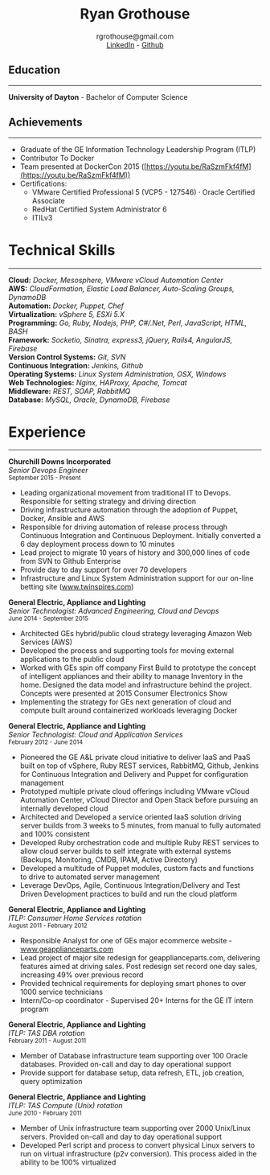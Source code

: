 <center><h1>Ryan Grothouse</h1></center>

<center>rgrothouse@gmail.com</center>
<center><a href="http://linkedin.com/in/ryangrothouse">LinkedIn</a> - <a href="http://github.com/udryan10"> Github </a> </center>


## Education
---
**University of Dayton** - Bachelor of Computer Science

## Achievements
---
- Graduate of the GE Information Technology Leadership Program (ITLP) 
- Contributor To Docker
- Team presented at DockerCon 2015 ([https://youtu.be/RaSzmFkf4fM](https://youtu.be/RaSzmFkf4fM))
- Certifications:
  - VMware Certified Professional 5 (VCP5 - 127546) · Oracle Certified Associate
  - RedHat Certified System Administrator 6
  - ITILv3

# Technical Skills
---
**Cloud:** _Docker, Mesosphere, VMware vCloud Automation Center_    
**AWS:** _CloudFormation, Elastic Load Balancer, Auto-Scaling Groups, DynamoDB_  
**Automation:** _Docker, Puppet, Chef_  
**Virtualization:** _vSphere 5, ESXi 5.X_  
**Programming:** _Go, Ruby, Nodejs, PHP, C#/.Net, Perl, JavaScript, HTML, BASH_  
**Framework:** _Socketio, Sinatra, express3, jQuery, Rails4, AngularJS, Firebase_  
**Version Control Systems:** _Git, SVN_  
**Continuous Integration:** _Jenkins, Github_  
**Operating Systems:** _Linux System Administration, OSX, Windows_  
**Web Technologies:** _Nginx, HAProxy, Apache, Tomcat_  
**Middleware:** _REST, SOAP, RabbitMQ_  
**Database:** _MySQL, Oracle, DynamoDB, Firebase_  

# Experience
---
**Churchill Downs Incorporated**                                        
_Senior Devops Engineer_  
<sup>September 2015 - Present</sup>  

- Leading organizational movement from traditional IT to Devops. Responsible for setting strategy and driving direction
- Driving infrastructure automation through the adoption of Puppet, Docker, Ansible and AWS
- Responsible for driving automation of release process through Continuous Integration and Continuous Deployment. Initially converted a 6 day deployment process down to 10 minutes
- Lead project to migrate 10 years of history and 300,000 lines of code from SVN to Github Enterprise
- Provide day to day support for over 70 developers
- Infrastructure and Linux System Administration support for our on-line betting site (www.twinspires.com)

**General Electric, Appliance and Lighting**  
_Senior Technologist: Advanced Engineering, Cloud and Devops_  
<sup>June 2014 - September 2015</sup>  

- Architected GEs hybrid/public cloud strategy leveraging Amazon Web Services (AWS)  
- Developed the process and supporting tools for moving external applications to the public cloud  
- Worked with GEs spin off company First Build to prototype the concept of intelligent appliances and their ability to manage Inventory in the home. Designed the data model and infrastructure behind the project. Concepts were presented at 2015 Consumer Electronics Show
- Implementing the strategy for GEs next generation of cloud and compute built around containerized
workloads leveraging Docker

**General Electric, Appliance and Lighting**  
_Senior Technologist: Cloud and Application Services_  
<sup>February 2012 - June 2014</sup>  

- Pioneered the GE A&L private cloud initiative to deliver IaaS and PaaS built on top of vSphere, Ruby REST services, RabbitMQ, Github, Jenkins for Continuous Integration and Delivery and Puppet for configuration management
- Prototyped multiple private cloud offerings including VMware vCloud Automation Center, vCloud Director and Open Stack before pursuing an internally developed cloud
- Architected and Developed a service oriented IaaS solution driving server builds from 3 weeks to 5
minutes, from manual to fully automated and 100% consistent
- Developed Ruby orchestration code and multiple Ruby REST services to allow cloud server builds to self integrate with external systems (Backups, Monitoring, CMDB, IPAM, Active Directory)
- Developed a multitude of Puppet modules, custom facts and functions to drive to automated server management
- Leverage DevOps, Agile, Continuous Integration/Delivery and Test Driven Development practices to build and run the cloud platform

**General Electric, Appliance and Lighting**  
_ITLP: Consumer Home Services rotation_  
<sup>August 2011 - February 2012</sup>  

- Responsible Analyst for one of GEs major ecommerce website - www.geapplianceparts.com
- Lead project of major site redesign for geapplianceparts.com, delivering features aimed at driving sales. Post redesign set record one day sales, increasing 49% over previous record
- Provided technical requirements for deploying smart phones to over 1000 service technicians
- Intern/Co-op coordinator - Supervised 20+ Interns for the GE IT intern program

**General Electric, Appliance and Lighting**  
_ITLP: TAS DBA rotation_  
<sup>February 2011 - August 2011</sup>  

- Member of Database infrastructure team supporting over 100 Oracle databases. Provided on-call and day to day operational support
- Provide support for database setup, data refresh, ETL, job creation, query optimization

**General Electric, Appliance and Lighting**  
_ITLP: TAS Compute (Unix) rotation_  
<sup>June 2010 - February 2011</sup>  

- Member of Unix infrastructure team supporting over 2000 Unix/Linux servers. Provided on-call and day to day operational support
- Developed Perl script and process to convert physical Linux servers to run on virtual infrastructure (p2v conversion). This process aided in the ability to be 100% virtualized